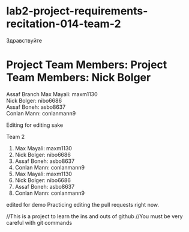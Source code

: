 # lab2-project-requirements-recitation-014-team-2
Здравствуйте

Project Team Members:
Project Team Members: 
Nick Bolger
=======
 
Assaf Branch
Max Mayali: maxm1130 <br />
Nick Bolger: nibo6686 <br />
Assaf Boneh: asbo8637 <br />
Conlan Mann: conlanmann9 <br />


Editing for editing sake

Team 2 <br />
1. Max Mayali: maxm1130 <br />
2. Nick Bolger: nibo6686 <br />
3. Assaf Boneh: asbo8637 <br />
4. Conlan Mann: conlanmann9 <br />
1. Max Mayali: maxm1130 <br />
2. Nick Bolger: nibo6686 <br />
3. Assaf Boneh: asbo8637 <br />
4. Conlan Mann: conlanmann9 <br />


edited for demo
Practicing editing the pull requests right now.


//This is a project to learn the ins and outs of github
//You must be very careful with git commands